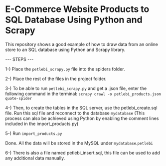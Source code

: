 # E-Commerce Website Products to SQL Database Using Python and Scrapy
This repository shows a good example of how to draw data from an online store to an SQL database using Python and Scrapy library.

--- STEPS ---

1-) Place the `petlebi_scrapy.py` file into the spiders folder.

2-) Place the rest of the files in the project folder.

3-) To be able to run `petlebi_scrapy.py` and get a .json file, enter the following command in the terminal: `scrapy crawl -o petlebi_products.json quote-spider`

4-) Then, to create the tables in the SQL server, use the petlebi_create.sql file. Run this sql file and reconnect to the database `mydatabase` (This process can also be achieved using Python by enabling the comment lines included in the import_products.py)

5-) Run `import_products.py`

Done.
All the data will be stored in the MySQL under `mydatabase`.`petlebi`

6-) There is also a file named petlebi_insert.sql, this file can be used to add any additional data manually.


